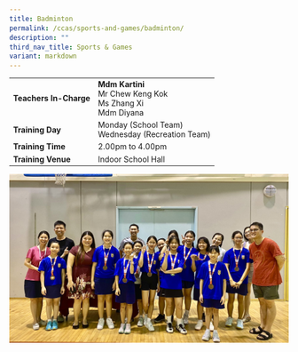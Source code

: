 ```yaml
---
title: Badminton
permalink: /ccas/sports-and-games/badminton/
description: ""
third_nav_title: Sports & Games
variant: markdown
---
```

| | |
| --- | ---|
| **Teachers In-Charge** |**Mdm Kartini**<br>Mr Chew Keng Kok<br>Ms Zhang Xi<br>Mdm Diyana<br>
|**Training Day**|Monday (School Team) <br> Wednesday (Recreation Team)
|**Training Time**|2.00pm to 4.00pm
|**Training Venue**|Indoor School Hall

![](/images/CCA/ceebd813_01fb_4fd8_b945_77e4db105aab.jpg)